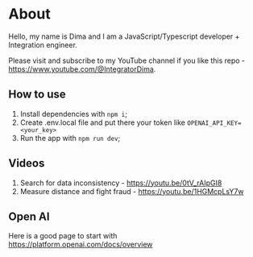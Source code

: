 # About
Hello, my name is Dima and I am a JavaScript/Typescript developer + Integration engineer.

Please visit and subscribe to my YouTube channel if you like this repo - https://www.youtube.com/@IntegratorDima.

## How to use
1. Install dependencies with `npm i`;
2. Create .env.local file and put there your token like `OPENAI_API_KEY=<your_key>`
3. Run the app with `npm run dev`;

## Videos
1. Search for data inconsistency - https://youtu.be/0tV_rAIpGI8
2. Measure distance and fight fraud - https://youtu.be/1HGMcpLsY7w

## Open AI
Here is a good page to start with https://platform.openai.com/docs/overview